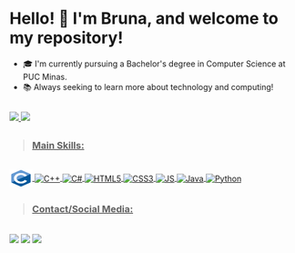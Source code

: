 # Hello! 👋 I'm Bruna, and welcome to my repository!

- 🎓 I'm currently pursuing a Bachelor's degree in Computer Science at PUC Minas.
- 📚 Always seeking to learn more about technology and computing!
      
##

<div>
  <a href="https://github.com/cestpassion">
  <img height="180em" src="https://github-readme-stats.vercel.app/api?username=cestpassion&show_icons=true&theme=github_dark_dimmed&include_all_commits=true&count_private=true"/>
  <img height="180em" src="https://github-readme-stats.vercel.app/api/top-langs/?username=cestpassion&layout=compact&langs_count=16&theme=github_dark_dimmed"/>
</div>

##

> ### Main Skills:

<div style="display: inline_block"><br>
  <img align="center" alt="C" height="30" width="40"
src="https://raw.githubusercontent.com/devicons/devicon/6910f0503efdd315c8f9b858234310c06e04d9c0/icons/c/c-original.svg">
  <img align="center" alt="C++" height="30" width="40"
src="https://cdn.jsdelivr.net/gh/devicons/devicon@latest/icons/cplusplus/cplusplus-original.svg">
  <img align="center" alt="C#" height="30" width="40"
src="https://cdn.jsdelivr.net/gh/devicons/devicon@latest/icons/csharp/csharp-original.svg" />
  <img align="center" alt="HTML5" height="30" width="40"
src="https://cdn.jsdelivr.net/gh/devicons/devicon@latest/icons/html5/html5-original.svg">
  <img align="center" alt="CSS3" height="30" width="40"
src="https://cdn.jsdelivr.net/gh/devicons/devicon@latest/icons/css3/css3-original.svg">
  <img align="center" alt="JS" height="30" width="40"
src="https://cdn.jsdelivr.net/gh/devicons/devicon@latest/icons/javascript/javascript-original.svg">
  <img align="center" alt="Java" height="30" width="40"
src="https://cdn.jsdelivr.net/gh/devicons/devicon@latest/icons/java/java-original.svg" />
  <img align="center" alt="Python" height="30" width="40"
src="https://cdn.jsdelivr.net/gh/devicons/devicon@latest/icons/python/python-original.svg" />
</div>

##

> ### Contact/Social Media:

<div> <br>
  <a href="https://www.linkedin.com/in/bruna-furtado-27a218306/" target="_blank"><img src="https://img.shields.io/badge/-LinkedIn-%230077B5?style=for-the-badge&logo=linkedin&logoColor=white" target="_blank"></a> 
  <a href="https://www.instagram.com/passionbru" target="_blank"><img src="https://img.shields.io/badge/-Instagram-%23E4405F?style=for-the-badge&logo=instagram&logoColor=white" target="_blank"></a>
  <a href = "mailto:brunafurfon@gmail.com"><img src="https://img.shields.io/badge/-Gmail-%23333?style=for-the-badge&logo=gmail&logoColor=white" target="_blank"></a>
</div>


 
          
